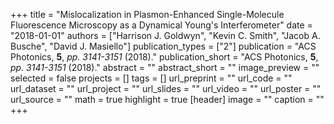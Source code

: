 +++
title = "Mislocalization in Plasmon-Enhanced Single-Molecule Fluorescence Microscopy as a Dynamical Young's Interferometer"
date = "2018-01-01"
authors = ["Harrison J. Goldwyn", "Kevin C. Smith", "Jacob A. Busche", "David J. Masiello"]
publication_types = ["2"]
publication = "ACS Photonics, **5**, _pp. 3141-3151_ (2018)."
publication_short = "ACS Photonics, **5**, _pp. 3141-3151_ (2018)."
abstract = ""
abstract_short = ""
image_preview = ""
selected = false
projects = []
tags = []
url_preprint = ""
url_code = ""
url_dataset = ""
url_project = ""
url_slides = ""
url_video = ""
url_poster = ""
url_source = ""
math = true
highlight = true
[header]
image = ""
caption = ""
+++
